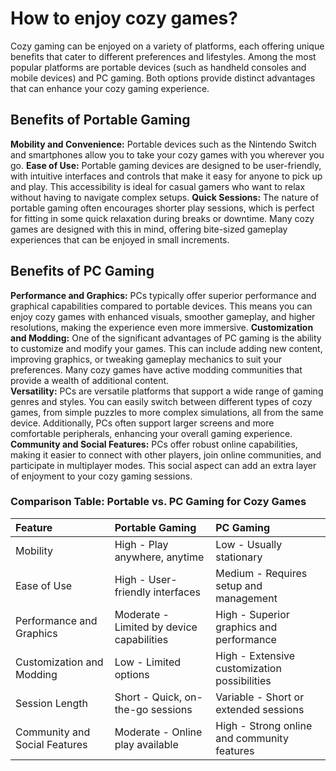 # How to enjoy cozy games?

Cozy gaming can be enjoyed on a variety of platforms, each offering unique benefits that cater to different preferences and lifestyles. Among the most popular platforms are portable devices (such as handheld consoles and mobile devices) and PC gaming. Both options provide distinct advantages that can enhance your cozy gaming experience.

## Benefits of Portable Gaming

**Mobility and Convenience:** Portable devices such as the Nintendo Switch and smartphones allow you to take your cozy games with you wherever you go.
**Ease of Use:** Portable gaming devices are designed to be user-friendly, with intuitive interfaces and controls that make it easy for anyone to pick up and play. This accessibility is ideal for casual gamers who want to relax without having to navigate complex setups.
**Quick Sessions:** The nature of portable gaming often encourages shorter play sessions, which is perfect for fitting in some quick relaxation during breaks or downtime. Many cozy games are designed with this in mind, offering bite-sized gameplay experiences that can be enjoyed in small increments.

## Benefits of PC Gaming

**Performance and Graphics:** PCs typically offer superior performance and graphical capabilities compared to portable devices. This means you can enjoy cozy games with enhanced visuals, smoother gameplay, and higher resolutions, making the experience even more immersive.
**Customization and Modding:** One of the significant advantages of PC gaming is the ability to customize and modify your games. This can include adding new content, improving graphics, or tweaking gameplay mechanics to suit your preferences. Many cozy games have active modding communities that provide a wealth of additional content.  
**Versatility:** PCs are versatile platforms that support a wide range of gaming genres and styles. You can easily switch between different types of cozy games, from simple puzzles to more complex simulations, all from the same device. Additionally, PCs often support larger screens and more comfortable peripherals, enhancing your overall gaming experience.
**Community and Social Features:** PCs offer robust online capabilities, making it easier to connect with other players, join online communities, and participate in multiplayer modes. This social aspect can add an extra layer of enjoyment to your cozy gaming sessions.

### Comparison Table: Portable vs. PC Gaming for Cozy Games

| Feature | Portable Gaming | PC Gaming |
| :---- | :---- | :---- |
| Mobility | High \- Play anywhere, anytime | Low \- Usually stationary |
| Ease of Use | High \- User-friendly interfaces | Medium \- Requires setup and management |
| Performance and Graphics | Moderate \- Limited by device capabilities | High \- Superior graphics and performance |
| Customization and Modding | Low \- Limited options | High \- Extensive customization possibilities |
| Session Length | Short \- Quick, on-the-go sessions | Variable \- Short or extended sessions |
| Community and Social Features | Moderate \- Online play available | High \- Strong online and community features |

